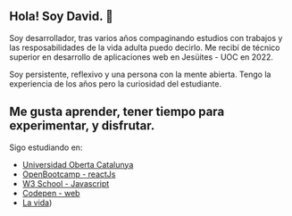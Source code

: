 ## Hola! Soy David. 👋

Soy desarrollador, tras varios años compaginando estudios con trabajos y las resposabilidades de la vida adulta puedo decirlo. Me recibí de técnico superior en desarrollo de aplicaciones web en Jesüites - UOC en 2022.

Soy persistente, reflexivo y una persona con la mente abierta. Tengo la experiencia de los años pero la curiosidad del estudiante.

## Me gusta aprender, tener tiempo para experimentar, y disfrutar.

Sigo estudiando en:
- [Universidad Oberta Catalunya](https://www.uoc.edu/portal/es/index.html)
- [OpenBootcamp - reactJs](https://campus.open-bootcamp.com/)
- [W3 School - Javascript](https://www.w3schools.com/)
- [Codepen - web ](https://codepen.io/)
- [La vida](https://stackoverflow.com/))
                   
                   

<!--
**DavidLunaAd/davidlunaad** is a ✨ _special_ ✨ repository because its `README.md` (this file) appears on your GitHub profile.

Here are some ideas to get you started:

- 🔭 I’m currently working on ...
- 🌱 I’m currently learning ...
- 👯 I’m looking to collaborate on ...
- 🤔 I’m looking for help with ...
- 💬 Ask me about ...
- 📫 How to reach me: ...
- 😄 Pronouns: ...
- ⚡ Fun fact: ...
-->
